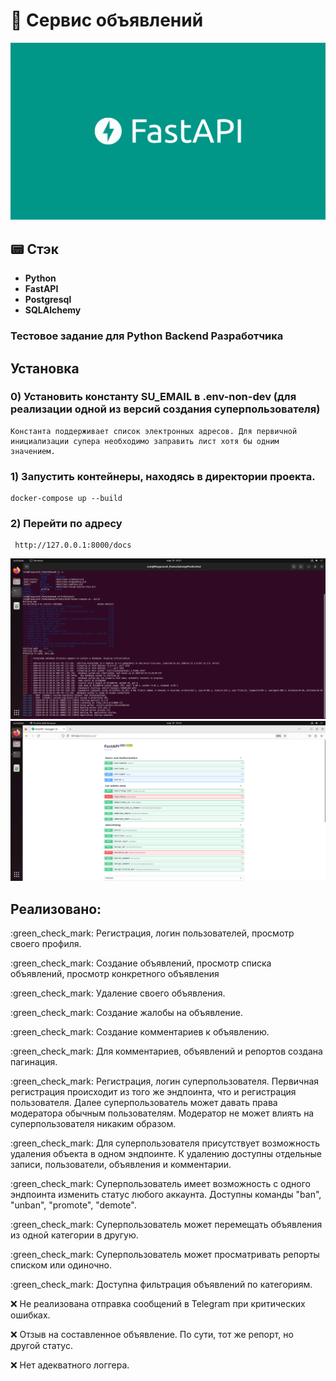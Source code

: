 # :bookmark_tabs: Сервис объявлений

<p align="center">
<img src="logo.png" alt="Логотип">
</p>

## :pager: Стэк
- **Python**
- **FastAPI**
- **Postgresql**
- **SQLAlchemy**

### Тестовое задание для Python Backend Разработчика
## Установка

### 0) Установить константу SU_EMAIL в .env-non-dev (для реализации одной из версий создания  суперпользователя) 
    Константа поддерживает список электронных адресов. Для первичной инициализации супера необходимо заправить лист хотя бы одним значением.
### 1) Запустить контейнеры, находясь в директории проекта.
    docker-compose up --build

### 2) Перейти по адресу
     http://127.0.0.1:8000/docs


<p align="center">
<img src="Screenshot_from_2024-03-19_16-52-06.png" alt="Развернутый бэк на ВМ">
<img src="Screenshot_from_2024-03-19_16-54-00.png" alt="Интерактивная документация по эндпоинтам">
</p>

## Реализовано:
:green_check_mark: Регистрация, логин пользователей, просмотр своего профиля.

:green_check_mark: Создание объявлений, просмотр списка объявлений, просмотр конкретного объявления

:green_check_mark: Удаление своего объявления.

:green_check_mark: Создание жалобы на объявление.

:green_check_mark: Создание комментариев к объявлению.

:green_check_mark: Для комментариев, объявлений и репортов создана пагинация.

:green_check_mark: Регистрация, логин суперпользователя. Первичная регистрация происходит из того же эндпоинта, что и регистрация пользователя.
Далее суперпользователь может давать права модератора обычным пользователям. Модератор не может влиять на суперпользователя никаким образом.

:green_check_mark: Для суперпользователя присутствует возможность удаления объекта в одном эндпоинте. К удалению доступны отдельные записи, пользователи, объявления и комментарии.

:green_check_mark: Суперпользователь имеет возможность с одного эндпоинта изменить статус любого аккаунта. Доступны команды "ban", "unban", "promote", "demote".

:green_check_mark: Суперпользователь может перемещать объявления из одной категории в другую.

:green_check_mark: Суперпользователь может просматривать репорты списком или одиночно.

:green_check_mark: Доступна фильтрация объявлений по категориям.

:x: Не реализована отправка сообщений в Telegram при критических ошибках.

:x: Отзыв на составленное объявление. По сути, тот же репорт, но другой статус.

:x: Нет адекватного логгера.
